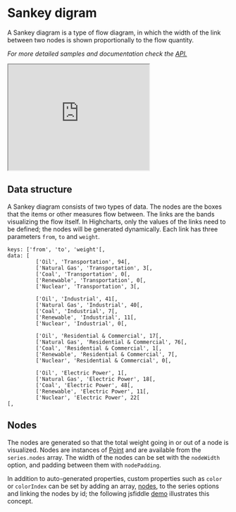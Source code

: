 Sankey digram
===

A Sankey diagram is a type of flow diagram, in which the width of the link between two nodes is shown proportionally to the flow quantity.

_For more detailed samples and documentation check the [API.](http://api.highcharts.com/highcharts/plotOptions.sankey)_

<iframe width="320" height="240" src="https://www.highcharts.com/samples/embed/highcharts/demo/sankey-diagram"></iframe>

Data structure
--------------

A Sankey diagram consists of two types of data. The nodes are the boxes that the items or other measures flow between. The links are the bands visualizing the flow itself. In Highcharts, only the values of the links need to be defined; the nodes will be generated dynamically. Each link has three parameters `from`, `to` and `weight`.

    
    keys: ['from', 'to', 'weight'[,
    data: [
             ['Oil', 'Transportation', 94[,
             ['Natural Gas', 'Transportation', 3[,
             ['Coal', 'Transportation', 0[,
             ['Renewable', 'Transportation', 0[,
             ['Nuclear', 'Transportation', 3[,
    
             ['Oil', 'Industrial', 41[,
             ['Natural Gas', 'Industrial', 40[,
             ['Coal', 'Industrial', 7[,
             ['Renewable', 'Industrial', 11[,
             ['Nuclear', 'Industrial', 0[,
    
             ['Oil', 'Residential & Commercial', 17[,
             ['Natural Gas', 'Residential & Commercial', 76[,
             ['Coal', 'Residential & Commercial', 1[,
             ['Renewable', 'Residential & Commercial', 7[,
             ['Nuclear', 'Residential & Commercial', 0[,
    
             ['Oil', 'Electric Power', 1[,
             ['Natural Gas', 'Electric Power', 18[,
             ['Coal', 'Electric Power', 48[,
             ['Renewable', 'Electric Power', 11[,
             ['Nuclear', 'Electric Power', 22[
    [,
    

Nodes
-----

The nodes are generated so that the total weight going in or out of a node is visualized. Nodes are instances of [Point](https://api.highcharts.com/class-reference/Highcharts.Point) and are available from the `series.nodes` array. The width of the nodes can be set with the `nodeWidth` option, and padding between them with `nodePadding`.

In addition to auto-generated properties, custom properties such as `color` or `colorIndex` can be set by adding an array, [nodes](http://api.highcharts.com/highcharts/series.sankey.nodes), to the series options and linking the nodes by id; the following jsfiddle [demo](http://jsfiddle.net/gh/get/library/pure/highcharts/highcharts/tree/master/samples/highcharts/plotoptions/sankey-inverted/) illustrates this concept.
